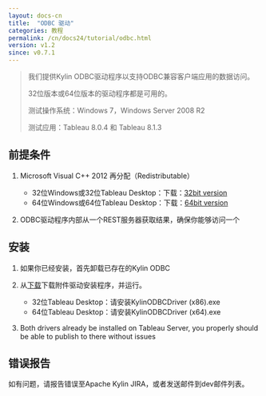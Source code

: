 ```yaml
---
layout: docs-cn
title:  "ODBC 驱动"
categories: 教程
permalink: /cn/docs24/tutorial/odbc.html
version: v1.2
since: v0.7.1
---
```


> 我们提供Kylin ODBC驱动程序以支持ODBC兼容客户端应用的数据访问。
> 
> 32位版本或64位版本的驱动程序都是可用的。
> 
> 测试操作系统：Windows 7，Windows Server 2008 R2
> 
> 测试应用：Tableau 8.0.4 和 Tableau 8.1.3

## 前提条件
1. Microsoft Visual C++ 2012 再分配（Redistributable）
   * 32位Windows或32位Tableau Desktop：下载：[32bit version](http://download.microsoft.com/download/1/6/B/16B06F60-3B20-4FF2-B699-5E9B7962F9AE/VSU_4/vcredist_x86.exe) 
   * 64位Windows或64位Tableau Desktop：下载：[64bit version](http://download.microsoft.com/download/1/6/B/16B06F60-3B20-4FF2-B699-5E9B7962F9AE/VSU_4/vcredist_x64.exe)

2. ODBC驱动程序内部从一个REST服务器获取结果，确保你能够访问一个

## 安装
1. 如果你已经安装，首先卸载已存在的Kylin ODBC
2. 从[下载](../../download/)下载附件驱动安装程序，并运行。
   * 32位Tableau Desktop：请安装KylinODBCDriver (x86).exe
   * 64位Tableau Desktop：请安装KylinODBCDriver (x64).exe

3. Both drivers already be installed on Tableau Server, you properly should be able to publish to there without issues

## 错误报告
如有问题，请报告错误至Apache Kylin JIRA，或者发送邮件到dev邮件列表。

